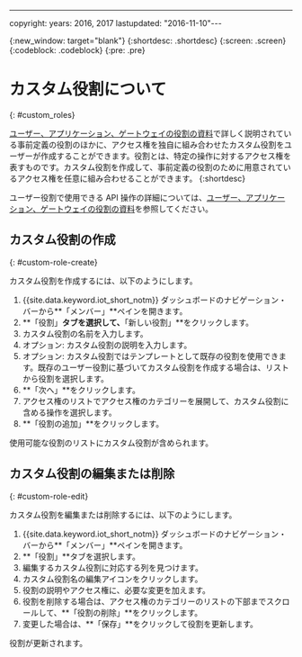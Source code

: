 ---

copyright:
  years: 2016, 2017
lastupdated: "2016-11-10"---

{:new_window: target="blank"}
{:shortdesc: .shortdesc}
{:screen: .screen}
{:codeblock: .codeblock}
{:pre: .pre}

# カスタム役割について
{: #custom_roles}

[ユーザー、アプリケーション、ゲートウェイの役割の資料](roles_index.html)で詳しく説明されている事前定義の役割のほかに、アクセス権を独自に組み合わせたカスタム役割をユーザーが作成することができます。役割とは、特定の操作に対するアクセス権を表すものです。カスタム役割を作成して、事前定義の役割のために用意されているアクセス権を任意に組み合わせることができます。
{:shortdesc}

ユーザー役割で使用できる API 操作の詳細については、[ユーザー、アプリケーション、ゲートウェイの役割の資料](roles_index.html)を参照してください。

## カスタム役割の作成
{: #custom-role-create}

カスタム役割を作成するには、以下のようにします。

1. {{site.data.keyword.iot_short_notm}} ダッシュボードのナビゲーション・バーから**「メンバー」**ペインを開きます。
2. **「役割」**タブを選択して、**「新しい役割」**をクリックします。
3. カスタム役割の名前を入力します。
4. オプション: カスタム役割の説明を入力します。
5. オプション: カスタム役割ではテンプレートとして既存の役割を使用できます。既存のユーザー役割に基づいてカスタム役割を作成する場合は、リストから役割を選択します。
6. **「次へ」**をクリックします。
7. アクセス権のリストでアクセス権のカテゴリーを展開して、カスタム役割に含める操作を選択します。
8. **「役割の追加」**をクリックします。

使用可能な役割のリストにカスタム役割が含められます。

## カスタム役割の編集または削除
{: #custom-role-edit}

カスタム役割を編集または削除するには、以下のようにします。

1. {{site.data.keyword.iot_short_notm}} ダッシュボードのナビゲーション・バーから**「メンバー」**ペインを開きます。
2. **「役割」**タブを選択します。
3. 編集するカスタム役割に対応する列を見つけます。
3. カスタム役割名の編集アイコンをクリックします。
4. 役割の説明やアクセス権に、必要な変更を加えます。
5. 役割を削除する場合は、アクセス権のカテゴリーのリストの下部までスクロールして、**「役割の削除」**をクリックします。
5. 変更した場合は、**「保存」**をクリックして役割を更新します。

役割が更新されます。

